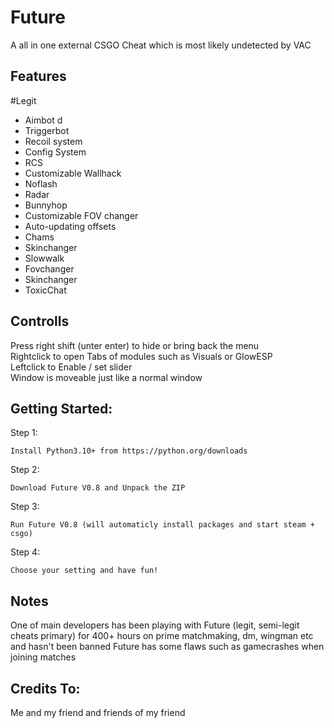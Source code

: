 # Future

A all in one external CSGO Cheat which is most likely undetected by VAC

## Features

#Legit
- Aimbot d
- Triggerbot 
- Recoil system
- Config System 
- RCS 
- Customizable Wallhack 
- Noflash 
- Radar 
- Bunnyhop 
- Customizable FOV changer 
- Auto-updating offsets 
- Chams 
- Skinchanger 
- Slowwalk 
- Fovchanger 
- Skinchanger
- ToxicChat

## Controlls
Press right shift (unter enter) to hide or bring back the menu \
Rightclick to open Tabs of modules such as Visuals or GlowESP \
Leftclick to Enable / set slider \
Window is moveable just like a normal window

## Getting Started:

Step 1:

```
Install Python3.10+ from https://python.org/downloads
```

Step 2:

```
Download Future V0.8 and Unpack the ZIP
```

Step 3:

```
Run Future V0.8 (will automaticly install packages and start steam + csgo)
```

Step 4:
```
Choose your setting and have fun!
```

## Notes

One of main developers has been playing with Future (legit, semi-legit cheats primary) for 400+ hours on prime matchmaking, dm, wingman etc and hasn't been banned
Future has some flaws such as gamecrashes when joining matches

## Credits To:

Me and my friend and friends of my friend


